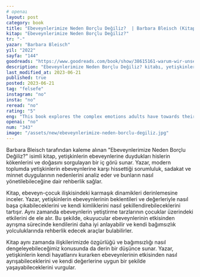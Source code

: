 ```yaml
---
# openaı
layout: post
category: book
title: "Ebeveynlerimize Neden Borçlu Değiliz?  | Barbara Bleisch (Kitap)"
kitap: "Ebeveynlerimize Neden Borçlu Değiliz?"
tr: "-"
yazar: "Barbara Bleisch"
yil: "2022"
sayfa: "144"
goodreads: "https://www.goodreads.com/book/show/38615161-warum-wir-unseren-eltern-nichts-schulden"
description: "Ebeveynlerimize Neden Borçlu Değiliz? kitabı, yetişkinlerin ebeveynleriyle olan ilişkilerini sorguluyor, sorumluluk ve minnet duygularını anlamaya yönelik bir çerçeve çiziyor."
last_modified_at: 2023-06-21
published: true
posted: 2023-06-21
tag: "felsefe" 
instagram: "no"
insta: "no"
reread: "no"
rating: "5"
eng: "This book explores the complex emotions adults have towards their parents and offers guidance on navigating these feelings in modern society."
openai: "no"
num: "343"
image: "/assets/new/ebeveynlerimize-neden-borclu-degiliz.jpg"
---
```


Barbara Bleisch tarafından kaleme alınan "Ebeveynlerimize Neden Borçlu Değiliz?" isimli kitap, yetişkinlerin ebeveynlerine duydukları hislerin kökenlerini ve doğasını sorgulayan bir iç görü sunar. Yazar, modern toplumda yetişkinlerin ebeveynlerine karşı hissettiği sorumluluk, sadakat ve minnet duygularının nedenlerini analiz eder ve bunların nasıl yönetilebileceğine dair rehberlik sağlar.

Kitap, ebeveyn-çocuk ilişkisindeki karmaşık dinamikleri derinlemesine inceler. Yazar, yetişkinlerin ebeveynlerinin beklentileri ve değerleriyle nasıl başa çıkabileceklerini ve kendi kimliklerini nasıl şekillendirebileceklerini tartışır. Aynı zamanda ebeveynlerin yetiştirme tarzlarının çocuklar üzerindeki etkilerini de ele alır. Bu şekilde, okuyucular ebeveynlerinin etkisinden ayrışma sürecinde kendilerini daha iyi anlayabilir ve kendi bağımsızlık yolculuklarında rehberlik edecek araçlar bulabilirler.

Kitap aynı zamanda ilişkilerimizde özgürlüğü ve bağımsızlığı nasıl dengeleyebileceğimiz konusunda da derin bir düşünce sunar. Yazar, yetişkinlerin kendi hayatlarını kurarken ebeveynlerinin etkisinden nasıl ayrışabileceklerini ve kendi değerlerine uygun bir şekilde yaşayabileceklerini vurgular. 
